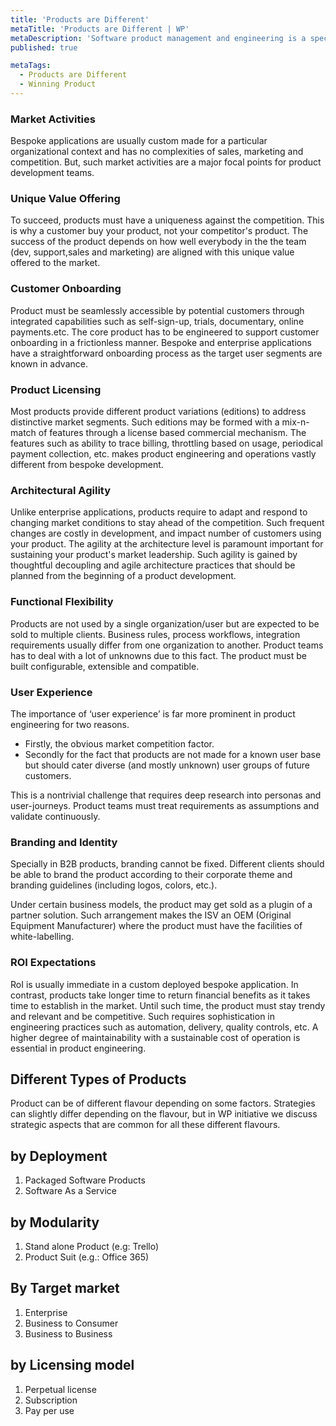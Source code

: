 ```yaml
---
title: 'Products are Different'
metaTitle: 'Products are Different | WP'
metaDescription: 'Software product management and engineering is a specialty and significantly different from enterprise or bespoke applications development. Below are some of the reasons for why products development is a specialty.'
published: true

metaTags:
  - Products are Different
  - Winning Product
---
```


### Market Activities
Bespoke applications are usually custom made for a particular organizational context and has no complexities of sales, marketing and competition. But, such market activities are a major focal points for product development teams.

### Unique Value Offering
To succeed, products must have a uniqueness against the competition. This is why a customer buy your product, not your competitor's product. The success of the product depends on how well everybody in the the team (dev, support,sales and marketing) are aligned with this unique value offered to the market.

### Customer Onboarding
Product must be seamlessly accessible by potential customers through integrated capabilities such as self-sign-up, trials, documentary, online payments.etc. The core product has to be engineered to support customer onboarding in a frictionless manner. Bespoke and enterprise applications have a straightforward onboarding process as the target user segments are known in advance.

### Product Licensing
Most products provide different product variations (editions) to address distinctive market segments. Such editions may be formed with a mix-n-match of features through a license based commercial mechanism. The features such as ability to trace billing, throttling based on usage, periodical payment collection, etc. makes product engineering and operations vastly different from bespoke development.

### Architectural Agility
Unlike enterprise applications, products require to adapt and respond to changing market conditions to stay ahead of the competition. Such frequent changes are costly in development, and impact number of customers using your product. The agility at the architecture level is paramount important for sustaining your product's market leadership. Such agility is gained by thoughtful decoupling and agile architecture practices that should be planned from the beginning of a product development.

### Functional Flexibility
Products are not used by a single organization/user but are expected to be sold to multiple clients. Business rules, process workflows, integration requirements usually differ from one organization to another. Product teams has to deal with a lot of unknowns due to this fact. The product must be built configurable, extensible and compatible. 

### User Experience
The importance of ‘user experience’ is far more prominent in product engineering for two reasons.  
- Firstly, the obvious market competition factor. 
- Secondly for the fact that products are not made for a known user base but should cater diverse (and mostly unknown) user groups of future customers. 

This is a nontrivial challenge that requires deep research into personas and user-journeys. Product teams must treat requirements as assumptions and validate continuously.

### Branding and Identity
Specially in B2B products, branding cannot be fixed. Different clients should be able to brand the product according to their corporate theme and branding guidelines (including logos, colors, etc.).

Under certain business models, the product may get sold as a plugin of a partner solution. Such arrangement makes the ISV an OEM (Original Equipment Manufacturer) where the product must have the facilities of white-labelling.

### ROI Expectations
RoI is usually immediate in a custom deployed bespoke application. In contrast, products take longer time to return financial benefits as it takes time to establish in the market. Until such time, the product must stay trendy and relevant and be competitive. Such requires sophistication in engineering practices such as automation, delivery, quality controls, etc. A higher degree of maintainability with a sustainable cost of operation is essential in product engineering.

## Different Types of Products
Product can be of different flavour depending on some factors. Strategies can slightly differ depending on the flavour, but in WP initiative we discuss strategic aspects that are common for all these different flavours.

## by Deployment
1. Packaged Software Products
2. Software As a Service

## by Modularity
1. Stand alone Product (e.g: Trello)
2. Product Suit (e.g.: Office 365)

## By Target market
1. Enterprise
2. Business to Consumer
3. Business to Business

## by Licensing model
1. Perpetual license
2. Subscription
3. Pay per use